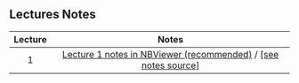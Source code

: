## Lectures Notes


| Lecture | Notes |
|:-------:|:--------:|
| 1 | [Lecture 1 notes in NBViewer (recommended)](https://nbviewer.jupyter.org/github/kmsaumcis/mcis6123_sp17_dss/master/lecture_notes/lecture01/lecture01.ipynb)  / [[see notes source]](./lecture01/lecture01.ipynb)  |
